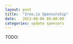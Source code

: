```yaml
---
layout: post
title:  "Iron.io Sponsorship"
date:   2013-08-06 09:00:00
categories: update sponsors
---
```


TODO:
